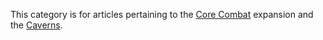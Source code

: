 This category is for articles pertaining to the [Core
Combat](/Core_Combat "wikilink") expansion and the
[Caverns](/Cavern "wikilink").
